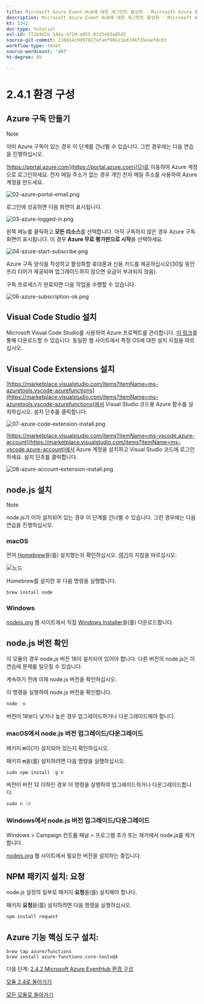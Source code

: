 ```yaml
---
title: Microsoft Azure Event Hub에 대한 세그먼트 활성화 - Microsoft Azure 환경 구성
description: Microsoft Azure Event Hub에 대한 세그먼트 활성화 - Microsoft Azure 환경 구성
kt: 5342
doc-type: tutorial
exl-id: 772b4d2b-144a-4f29-a855-8fd3493a85d2
source-git-commit: 216914c9d97827afaef90e21ed7d4f35eaef0cd3
workflow-type: tm+mt
source-wordcount: '467'
ht-degree: 0%

---
```


# 2.4.1 환경 구성

## Azure 구독 만들기

>[!NOTE]
>
>이미 Azure 구독이 있는 경우 이 단계를 건너뛸 수 있습니다. 그런 경우에는 다음 연습을 진행하십시오.

[https://portal.azure.com](https://portal.azure.com)(으)로 이동하여 Azure 계정으로 로그인하세요. 전자 메일 주소가 없는 경우 개인 전자 메일 주소를 사용하여 Azure 계정을 만드세요.

![02-azure-portal-email.png](./images/02azureportalemail.png)

로그인에 성공하면 다음 화면이 표시됩니다.

![03-azure-logged-in.png](./images/03azureloggedin.png)

왼쪽 메뉴를 클릭하고 **모든 리소스**&#x200B;를 선택합니다. 아직 구독하지 않은 경우 Azure 구독 화면이 표시됩니다. 이 경우 **Azure 무료 평가판으로 시작**&#x200B;을 선택하세요.

![04-azure-start-subscribe.png](./images/04azurestartsubscribe.png)

Azure 구독 양식을 작성하고 활성화할 휴대폰과 신용 카드를 제공하십시오(30일 동안 프리 티어가 제공되며 업그레이드하지 않으면 요금이 부과되지 않음).

구독 프로세스가 완료되면 다음 작업을 수행할 수 있습니다.

![06-azure-subscription-ok.png](./images/06azuresubscriptionok.png)

## Visual Code Studio 설치

Microsoft Visual Code Studio를 사용하여 Azure 프로젝트를 관리합니다. [이 링크](https://code.visualstudio.com/download)를 통해 다운로드할 수 있습니다. 동일한 웹 사이트에서 특정 OS에 대한 설치 지침을 따르십시오.

## Visual Code Extensions 설치

[https://marketplace.visualstudio.com/items?itemName=ms-azuretools.vscode-azurefunctions](https://marketplace.visualstudio.com/items?itemName=ms-azuretools.vscode-azurefunctions)에서 Visual Studio 코드용 Azure 함수를 설치하십시오. 설치 단추를 클릭합니다.

![07-azure-code-extension-install.png](./images/07azurecodeextensioninstall.png)

[https://marketplace.visualstudio.com/items?itemName=ms-vscode.azure-account](https://marketplace.visualstudio.com/items?itemName=ms-vscode.azure-account)에서 Azure 계정을 설치하고 Visual Studio 코드에 로그인하세요. 설치 단추를 클릭합니다.

![08-azure-account-extension-install.png](./images/08azureaccountextensioninstall.png)

## node.js 설치

>[!NOTE]
>
>node.js가 이미 설치되어 있는 경우 이 단계를 건너뛸 수 있습니다. 그런 경우에는 다음 연습을 진행하십시오.

### macOS

먼저 [Homebrew](https://brew.sh/)을(를) 설치했는지 확인하십시오. [여기](https://brew.sh/)의 지침을 따르십시오.

![노드](./images/brew.png)

Homebrew를 설치한 후 다음 명령을 실행합니다.

```javascript
brew install node
```

### Windows

[nodejs.org](https://nodejs.org/en/) 웹 사이트에서 직접 [Windows Installer](https://nodejs.org/en/#home-downloadhead)을(를) 다운로드합니다.

## node.js 버전 확인

이 모듈의 경우 node.js 버전 18이 설치되어 있어야 합니다. 다른 버전의 node.js는 이 연습에 문제를 일으킬 수 있습니다.

계속하기 전에 이제 node.js 버전을 확인하십시오.

이 명령을 실행하여 node.js 버전을 확인합니다.

```javascript
node -v
```

버전이 18보다 낮거나 높은 경우 업그레이드하거나 다운그레이드해야 합니다.

### macOS에서 node.js 버전 업그레이드/다운그레이드

패키지 **n**&#x200B;이(가) 설치되어 있는지 확인하십시오.

패키지 **n**&#x200B;을(를) 설치하려면 다음 명령을 실행하십시오.

```javascript
sudo npm install -g n
```

버전이 버전 12 이하인 경우 이 명령을 실행하여 업그레이드하거나 다운그레이드합니다.

```javascript
sudo n 18
```

### Windows에서 node.js 버전 업그레이드/다운그레이드

Windows > Campaign 컨트롤 패널 > 프로그램 추가 또는 제거에서 node.js를 제거합니다.

[nodejs.org](https://nodejs.org/en/) 웹 사이트에서 필요한 버전을 설치하는 중입니다.

## NPM 패키지 설치: 요청

node.js 설정의 일부로 패키지 **요청**&#x200B;을(를) 설치해야 합니다.

패키지 **요청**&#x200B;을(를) 설치하려면 다음 명령을 실행하십시오.

```javascript
npm install request
```

## Azure 기능 핵심 도구 설치:

```
brew tap azure/functions
brew install azure-functions-core-tools@4
```

다음 단계: [2.4.2 Microsoft Azure EventHub 환경 구성](./ex2.md)

[모듈 2.4로 돌아가기](./segment-activation-microsoft-azure-eventhub.md)

[모든 모듈로 돌아가기](./../../../overview.md)
